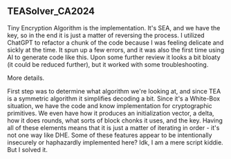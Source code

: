 ## TEASolver_CA2024
Tiny Encryption Algorithm is the implementation. It's SEA, and we have the key, so in the end it is just a matter of reversing the process. I utilized ChatGPT to refactor a chunk of the code because I was feeling delicate and sickly at the time. It spun up a few errors, and it was also the first time using AI to generate code like this. Upon some further review it looks a bit bloaty (it could be reduced further), but it worked with some troubleshooting.

More details.

First step was to determine what algorithm we're looking at, and since TEA is a symmetric algorithm it simplifies decoding a bit. Since it's a White-Box situation, we have the code and know implementation for cryptographic primitives. We even have how it produces an initialization vector, a delta, how it does rounds, what sorts of block chonks it uses, and the key. Having all of these elements means that it is just a matter of iterating in order - it's not one way like DHE. Some of these features appear to be intentionally insecurely or haphazardly implemented here? Idk, I am a mere script kiddie. But I solved it.
